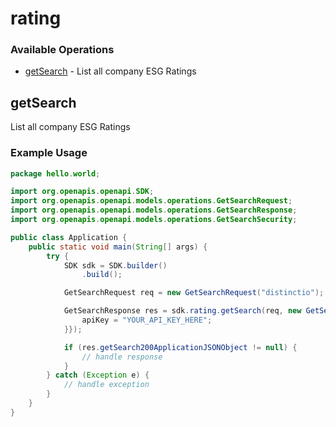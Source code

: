 # rating

### Available Operations

* [getSearch](#getsearch) - List all company ESG Ratings

## getSearch

List all company ESG Ratings

### Example Usage

```java
package hello.world;

import org.openapis.openapi.SDK;
import org.openapis.openapi.models.operations.GetSearchRequest;
import org.openapis.openapi.models.operations.GetSearchResponse;
import org.openapis.openapi.models.operations.GetSearchSecurity;

public class Application {
    public static void main(String[] args) {
        try {
            SDK sdk = SDK.builder()
                .build();

            GetSearchRequest req = new GetSearchRequest("distinctio");            

            GetSearchResponse res = sdk.rating.getSearch(req, new GetSearchSecurity("quibusdam") {{
                apiKey = "YOUR_API_KEY_HERE";
            }});

            if (res.getSearch200ApplicationJSONObject != null) {
                // handle response
            }
        } catch (Exception e) {
            // handle exception
        }
    }
}
```
